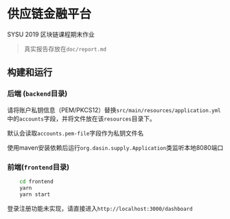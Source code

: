 # 供应链金融平台

SYSU 2019 区块链课程期末作业

> 真实报告存放在`doc/report.md`

## 构建和运行

### 后端 (`backend`目录)

请将账户私钥信息（PEM/PKCS12）替换`src/main/resources/application.yml`中的`accounts`字段，并将文件放在该`resources`目录下。

默认会读取`accounts.pem-file`字段作为私钥文件名

使用maven安装依赖后运行`org.dasin.supply.Application`类监听本地8080端口

### 前端(`frontend`目录)

```bash
    cd frontend
    yarn
    yarn start
```

登录注册功能未实现，请直接进入`http://localhost:3000/dashboard`

